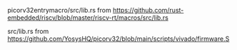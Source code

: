 picorv32entrymacro/src/lib.rs from https://github.com/rust-embedded/riscv/blob/master/riscv-rt/macros/src/lib.rs

src/lib.rs                    from https://github.com/YosysHQ/picorv32/blob/main/scripts/vivado/firmware.S
